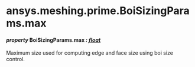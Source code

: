 # ansys.meshing.prime.BoiSizingParams.max



#### *property* BoiSizingParams.max *: [float](https://docs.python.org/3.11/library/functions.html#float)*

Maximum size used for computing edge and face size using boi size control.

<!-- !! processed by numpydoc !! -->
